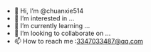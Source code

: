 - 👋 Hi, I’m @chuanxie514
- 👀 I’m interested in ...
- 🌱 I’m currently learning ...
- 💞️ I’m looking to collaborate on ...
- 📫 How to reach me :3347033487@qq.com

<!---
chuanxie514/chuanxie514 is a ✨ special ✨ repository because its `README.md` (this file) appears on your GitHub profile.
You can click the Preview link to take a look at your changes.
--->
